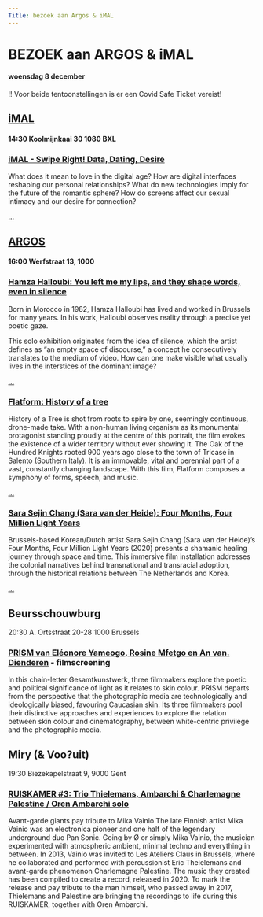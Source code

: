 ```yaml
---
Title: bezoek aan Argos & iMAL
---
```

# BEZOEK aan ARGOS & iMAL
#### woensdag 8 december
!! Voor beide tentoonstellingen is er een Covid Safe Ticket vereist!

## [iMAL](https://www.imal.org/)
#### 14:30 Koolmijnkaai 30 1080 BXL
### [iMAL - Swipe Right! Data, Dating, Desire](https://www.imal.org/nl/events/swipe-right-data-dating-desire)
What does it mean to love in the digital age? How are digital interfaces reshaping our personal relationships? What do new technologies imply for the future of the romantic sphere? How do screens affect our sexual intimacy and our desire for connection?    

[...](https://www.imal.org/en/events/swipe-right-data-dating-desire)

## [ARGOS](https://www.argosarts.org/)
#### 16:00 Werfstraat 13, 1000
### [Hamza Halloubi: You left me my lips, and they shape words, even in silence](https://www.argosarts.org/event/hamza-halloubi-you-left-me-my-lips-and-they-shape-words-even-in-silence-1)
Born in Morocco in 1982, Hamza Halloubi has lived and worked in Brussels for many years. In his work, Halloubi observes reality through a precise yet poetic gaze.

This solo exhibition originates from the idea of silence, which the artist defines as “an empty space of discourse,” a concept he consecutively translates to the medium of video. How can one make visible what usually lives in the interstices of the dominant image?    

[...](https://www.argosarts.org/event/hamza-halloubi-you-left-me-my-lips-and-they-shape-words-even-in-silence-1)

### [Flatform: History of a tree](https://www.argosarts.org/event/flatform-history-of-a-tree)
History of a Tree is shot from roots to spire by one, seemingly continuous, drone-made take. With a non-human living organism as its monumental protagonist standing proudly at the centre of this portrait, the film evokes the existence of a wider territory without ever showing it. The Oak of the Hundred Knights rooted 900 years ago close to the town of Tricase in Salento (Southern Italy). It is an immovable, vital and perennial part of a vast, constantly changing landscape. With this film, Flatform composes a symphony of forms, speech, and music.    

[...](https://www.argosarts.org/event/flatform-history-of-a-tree)

### [Sara Sejin Chang (Sara van der Heide): Four Months, Four Million Light Years](https://www.argosarts.org/event/sara-sejin-chang-sara-van-der-heide-four-months-four-million-light-years-1)
Brussels-based Korean/Dutch artist Sara Sejin Chang (Sara van der Heide)’s Four Months, Four Million Light Years (2020) presents a shamanic healing journey through space and time. This immersive film installation addresses the colonial narratives behind transnational and transracial adoption, through the historical relations between The Netherlands and Korea.    

[...](https://www.argosarts.org/event/sara-sejin-chang-sara-van-der-heide-four-months-four-million-light-years-1)
<!--
## [Aay Liparoto](https://www.aliparoto.com/)

Aay Liparoto  [1987°, USA] was educated in Visual Arts in London and completed a MFA at KASK with a seductive reflection on normative gender performance with the 9 month long daily performance project 'Andrew has His Period' and the movie 'Andrew a Strong Courageous Warrior'.

> A. Liparoto studied the construction of identity and left her womanhood to  subsequently transform into a male and androgynous person. Filmed over nine months in the maker’s apartment, real life gradually becomes a performance in which it seems almost impossible to escape fiction’s power.

Aay uses long term performance as a form of research to examine the power in the banal. Their output is predominately video, text and performance, working with accessible technology, personal digital archives and DIY strategies to reflect on the mechanics of everyday life. In both their solo and collaborative practice, they are currently focused on feminist co–authorship as a method for resisting the oversimplification of mainstream narratives of historically marginalised voices.

They are currently in development of 360°cinematic virtual reality work, [Small Acts Of Violence](https://www.aliparoto.com/small-acts-of-violence), which is focused on the entanglement of love and violence in primary relationships, in production with ARGOS.
-->
## Beursschouwburg
20:30 A. Ortsstraat 20-28 1000 Brussels    
### [PRISM van Eléonore Yameogo, Rosine Mfetgo en An van. Dienderen](https://beursschouwburg.be/en/events/rosine-mbakam-eleonore-yameogo-and-an-van-dienderen-prism/) - filmscreening
In this chain-letter Gesamtkunstwerk, three filmmakers explore the poetic and political significance of light as it relates to skin colour.
PRISM departs from the perspective that the photographic media are technologically and ideologically biased, favouring Caucasian skin. Its three filmmakers pool their distinctive approaches and experiences to explore the relation between skin colour and cinematography, between white-centric privilege and the photographic media.

## Miry (& Voo?uit)
19:30 Biezekapelstraat 9, 9000 Gent    
### [RUISKAMER #3: Trio Thielemans, Ambarchi & Charlemagne Palestine / Oren Ambarchi solo](https://miryconcertzaal.be/trio-thielemans-ambarchi-charlemagne-palestine-eric-thielemans-oren-ambarchi/)
Avant-garde giants pay tribute to Mika Vainio
The late Finnish artist Mika Vainio was an electronica pioneer and one half of the legendary underground duo Pan Sonic. Going by Ø or simply Mika Vainio, the musician experimented with atmospheric ambient, minimal techno and everything in between. In 2013, Vainio was invited to Les Ateliers Claus in Brussels, where he collaborated and performed with percussionist Eric Theielemans and avant-garde phenomenon Charlemagne Palestine.
The music they created has been compiled to create a record, released in 2020. To mark the release and pay tribute to the man himself, who passed away in 2017, Thielemans and Palestine are bringing the recordings to life during this RUISKAMER, together with Oren Ambarchi.

<!--
## Programma

* 13:10 afspraak Gent SP
* 13:23 vertrek trein naar BXL Noord
* 14:04 aankomst trein

* 14:30 bezoek iMal
* 15:50 vertrek naar Argos
* 16:00 Bezoek Argos
* 17:30 Einde

Vertrek naar BXL Noord
* 18:21 Vertrek trein naar Gent SP
-->
